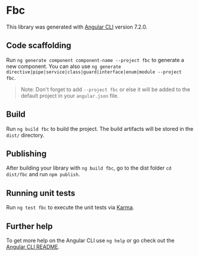 # Fbc

This library was generated with [Angular CLI](https://github.com/angular/angular-cli) version 7.2.0.

## Code scaffolding

Run `ng generate component component-name --project fbc` to generate a new component. You can also use `ng generate directive|pipe|service|class|guard|interface|enum|module --project fbc`.
> Note: Don't forget to add `--project fbc` or else it will be added to the default project in your `angular.json` file. 

## Build

Run `ng build fbc` to build the project. The build artifacts will be stored in the `dist/` directory.

## Publishing

After building your library with `ng build fbc`, go to the dist folder `cd dist/fbc` and run `npm publish`.

## Running unit tests

Run `ng test fbc` to execute the unit tests via [Karma](https://karma-runner.github.io).

## Further help

To get more help on the Angular CLI use `ng help` or go check out the [Angular CLI README](https://github.com/angular/angular-cli/blob/master/README.md).
